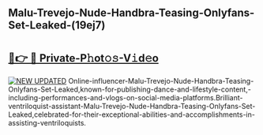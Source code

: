 ## Malu-Trevejo-Nude-Handbra-Teasing-Onlyfans-Set-Leaked-(19ej7)


# <h2><a href="https://mediaupload.pro?-19M">🔗👉 🔴 Private-P𝚑ot𝚘𝚜-V𝚒d𝚎o</a></h2>

[![NEW UPDATED](https://i.imgur.com/0qMVB7G.gif)](https://mediaupload.pro?-19M)
Online-influencer-Malu-Trevejo-Nude-Handbra-Teasing-Onlyfans-Set-Leaked,known-for-publishing-dance-and-lifestyle-content,-including-performances-and-vlogs-on-social-media-platforms.Brilliant-ventriloquist-assistant-Malu-Trevejo-Nude-Handbra-Teasing-Onlyfans-Set-Leaked,celebrated-for-their-exceptional-abilities-and-accomplishments-in-assisting-ventriloquists.  